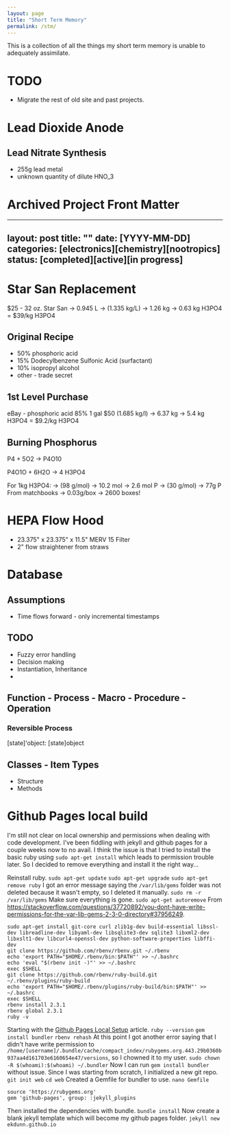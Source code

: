 ```yaml
---
layout: page
title: "Short Term Memory"
permalink: /stm/
---
```


This is a collection of all the things my short term memory is unable to adequately assimilate.

# TODO

* Migrate the rest of old site and past projects.

# Lead Dioxide Anode

## Lead Nitrate Synthesis

* 255g lead metal
* unknown quantity of dilute HNO_3

# Archived Project Front Matter

---
layout: post
title: ""
date: [YYYY-MM-DD]
categories: [electronics][chemistry][nootropics]
status: [completed][active][in progress]
---

# Star San Replacement
$25 - 32 oz. Star San
  -> 0.945 L -> (1.335 kg/L) -> 1.26 kg -> 0.63 kg H3PO4
 = $39/kg H3PO4

## Original Recipe
* 50% phosphoric acid
* 15% Dodecylbenzene Sulfonic Acid (surfactant)
* 10% isopropyl alcohol
* other - trade secret

## 1st Level Purchase
eBay - phosphoric acid 85% 1 gal $50
 (1.685 kg/l) -> 6.37 kg -> 5.4 kg H3PO4
 = $9.2/kg H3PO4

## Burning Phosphorus
P4 + 5O2 -> P4O10

P4O1O + 6H2O -> 4 H3PO4

For 1kg H3PO4:
-> (98 g/mol) -> 10.2 mol -> 2.6 mol P -> (30 g/mol) -> 77g P
From matchbooks -> 0.03g/box -> 2600 boxes!

# HEPA Flow Hood

* 23.375" x 23.375" x 11.5" MERV 15 Filter
* 2" flow straightener from straws

# Database

## Assumptions

* Time flows forward - only incremental timestamps

## TODO
* Fuzzy error handling
* Decision making
* Instantiation, Inheritance
*

## Function - Process - Macro - Procedure - Operation

### Reversible Process
[state]'object: [state]object


## Classes - Item Types
* Structure
* Methods

# Github Pages local build

I'm still not clear on local ownership and permissions when dealing with code development. I've been fiddling with jekyll and github pages for a couple weeks now to no avail. I think the issue is that I tried to install the basic ruby using `sudo apt-get install` which leads to permission trouble later. So I decided to remove everything and install it the right way...

Reinstall ruby.
`sudo apt-get update`
`sudo apt-get upgrade`
`sudo apt-get remove ruby`
I got an error message saying the `/var/lib/gems` folder was not deleted because it wasn't empty, so I deleted it manually.
`sudo rm -r /var/lib/gems`
Make sure everything is gone.
`sudo apt-get autoremove`
From https://stackoverflow.com/questions/37720892/you-dont-have-write-permissions-for-the-var-lib-gems-2-3-0-directory#37956249.
```
sudo apt-get install git-core curl zlib1g-dev build-essential libssl-dev libreadline-dev libyaml-dev libsqlite3-dev sqlite3 libxml2-dev libxslt1-dev libcurl4-openssl-dev python-software-properties libffi-dev
git clone https://github.com/rbenv/rbenv.git ~/.rbenv
echo 'export PATH="$HOME/.rbenv/bin:$PATH"' >> ~/.bashrc
echo 'eval "$(rbenv init -)"' >> ~/.bashrc
exec $SHELL
git clone https://github.com/rbenv/ruby-build.git ~/.rbenv/plugins/ruby-build
echo 'export PATH="$HOME/.rbenv/plugins/ruby-build/bin:$PATH"' >> ~/.bashrc
exec $SHELL
rbenv install 2.3.1
rbenv global 2.3.1
ruby -v
```
Starting with the [Github Pages Local Setup](https://help.github.com/articles/setting-up-your-github-pages-site-locally-with-jekyll/) article.
`ruby --version`
`gem install bundler`
`rbenv rehash`
At this point I got another error saying that I didn't have write permission to `/home/[username]/.bundle/cache/compact_index/rubygems.org.443.29b0360b937aa4d161703e6160654e47/versions`, so I chowned it to my user.
`sudo chown -R $(whoami):$(whoami) ~/.bundler`
Now I can run `gem install bundler` without issue.
Since I was starting from scratch, I initialized a new git repo.
`git init web`
`cd web`
Created a Gemfile for bundler to use.
`nano Gemfile`
```
source 'https://rubygems.org'
gem 'github-pages', group: :jekyll_plugins
```
Then installed the dependencies with bundle.
`bundle install`
Now create a blank jekyll template which will become my github pages folder.
`jekyll new ekdunn.github.io`
